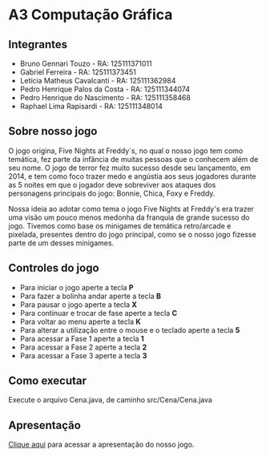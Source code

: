 # A3 Computação Gráfica

## Integrantes

* Bruno Gennari Touzo - RA: 125111371011
* Gabriel Ferreira - RA: 125111373451
* Letícia Matheus Cavalcanti - RA: 125111362984
* Pedro Henrique Palos da Costa - RA: 125111344074
* Pedro Henrique do Nascimento - RA: 125111358468
* Raphael Lima Rapisardi - RA: 125111348014

## Sobre nosso jogo

O jogo origina, Five Nights at Freddy`s, no qual o nosso jogo tem como temática, fez parte da infância de muitas pessoas que o conhecem além de seu nome. O jogo de terror fez muito sucesso desde seu lançamento, em 2014, e tem como foco trazer medo e angústia aos seus jogadores durante as 5 noites em que o jogador deve sobreviver aos ataques dos personagens principais do jogo: Bonnie, Chica, Foxy e Freddy.

Nossa ideia ao adotar como tema o jogo Five Nights at Freddy's era trazer uma visão um pouco menos medonha da franquia de grande sucesso do jogo. Tivemos como base os minigames de temática retro/arcade e pixelada, presentes dentro do jogo principal, como se o nosso jogo fizesse parte de um desses minigames.

## Controles do jogo

* Para iniciar o jogo aperte a tecla __P__
* Para fazer a bolinha andar aperte a tecla __B__
* Para pausar o jogo aperte a tecla __X__
* Para continuar e trocar de fase aperte a tecla __C__
* Para voltar ao menu aperte a tecla __K__
* Para alterar a utilização entre o mouse e o teclado aperte a tecla __5__
* Para acessar a Fase 1 aperte a tecla __1__
* Para acessar a Fase 2 aperte a tecla __2__
* Para acessar a Fase 3 aperte a tecla __3__

## Como executar

Execute o arquivo Cena.java, de caminho src/Cena/Cena.java

## Apresentação

[Clique aqui](https://docs.google.com/presentation/d/1L-T32kR0yG2-XMXaPNj5azMtpWKsxg4K6FVPFVIMeBw/edit?usp=sharing) para acessar a apresentação do nosso jogo.
